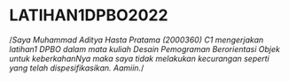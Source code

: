 # LATIHAN1DPBO2022

/*Saya Muhammad Aditya Hasta Pratama (2000360) C1 mengerjakan latihan1 DPBO dalam mata kuliah Desain Pemograman Berorientasi Objek 
untuk keberkahanNya maka saya tidak melakukan kecurangan seperti yang telah dispesifikasikan. Aamiin.*/
